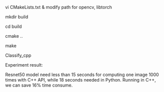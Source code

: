 vi CMakeLists.txt & modify path for opencv, libtorch

mkdir build

cd build

cmake ..

make

Classify_cpp


Experiment result:

Resnet50 model need less than 15 seconds for computing one image 1000 times with C++ API, while 18 seconds needed  in Python. Running in C++, we can save 16% time consume.
